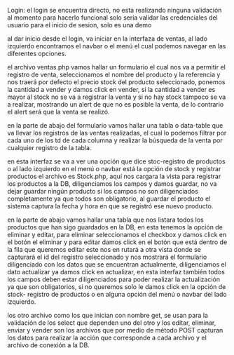 Login: el login se encuentra directo, no esta realizando ninguna validación al momento
para hacerlo funcional solo seria validar las credenciales del usuario para el inicio de sesion,
solo es una demo

al dar inicio desde el login, va iniciar en la interfaza de ventas, al lado izquierdo encontramos el navbar o el menú el cual podemos navegar en las diferentes opciones.

el archivo ventas.php vamos hallar un formulario el cual nos va a permitir el registro de venta, seleccionamos el nombre del producto y la referencia y nos traerá por defecto el precio stock del producto seleccionado, ponemos la cantidad a vender y damos click en vender, si la cantidad a vender es mayor al stock no se va a registrar la venta y si no hay stock tampoco se va a realizar, mostrando un alert de que no es posible la venta, de lo contrario el alert será que la venta se realizó.

en la parte de abajo del formulario vamos hallar una tabla o data-table que va llevar los registros de las ventas realizadas, el cual lo podemos filtrar por cada uno de los td de cada columna  y realizar la búsqueda de la venta por cualquier registro de la tabla.

en esta interfaz se va a ver una opción que dice stoc-registro de productos o al lado izquierdo en el menú o navbar está la opción de stock y registrar productos el archivo es Stock.php, aquí nos cargara la vista para registrar los productos a la DB, diligenciamos los campos y damos guardar, no va dejar guardar ningún producto si los campos no son diligenciados completamente ya que todos son obligatorio, al guardar el producto el sistema captura la fecha y hora en que se registró ese nuevo producto.

en la parte de abajo vamos hallar una tabla que nos listara todos los productos que han sigo guardados en la DB, en esta tenemos la opción de eliminar y editar, para eliminar seleccionamos el checkbox y damos click en el botón el eliminar y para editar damos click en el botón que está dentro de la fila que queremos editar este nos en rutará a otra vista donde se capturará el id del registro seleccionado y nos mostrará el formulario diligenciado con los datos que se encuentran actualmente, diligenciamos el dato actualizar ya damos click en actualizar, en esta interfaz también todos los campos deben estar diligenciados para poder realizar la actualización ya que son obligatorios, si no queremos solo le damos click en la opción de stock- registro de productos o en alguna opción del menú o navbar del lado izquierdo.

los otro archivo como los que inician con nombre get, se usan para la validación de los select que dependen uno del otro y los editar, eliminar, enviar y vender son los archivos que por medio de método POST capturan los datos para realizar la acción que corresponde a cada archivo y el archivo de conexión a la DB.